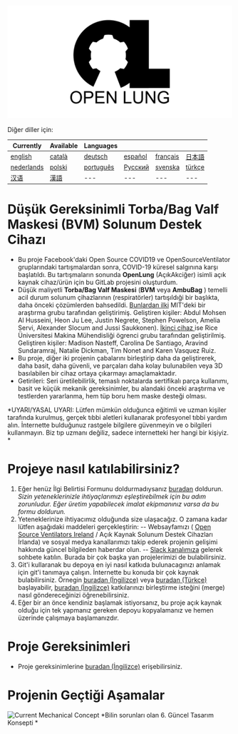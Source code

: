 ![Logo](images/OL_BANNER.png)

Diğer diller için:

|Currently|Available|Languages|   |   |   |
|---|---|---|---|---|---|
|[english](README.md)|[català](README-ca.md)|[deutsch](README-de.md)|[español](README-es.md)|[français](README-fr.md)|[日本語](README-ja.md)|
|[nederlands](README-nl.md)|[polski](README-pl.md)|[português](README-pt_BR.md)|[Русский](README-ru.md)|[svenska](README-sv.md)|[türkçe](README-tr.md)|
|[汉语](README-zh-Hans.md)|[漢語](README-zh-Hant.md)|---|---|---|---| 

# Düşük  Gereksinimli  Torba/Bag Valf Maskesi (BVM) Solunum Destek Cihazı

- Bu proje Facebook'daki Open Source COVID19 ve OpenSourceVentilator gruplarındaki tartışmalardan sonra,  COVID-19 küresel salgınına karşı  başlatıldı. Bu tartışmaların sonunda  **OpenLung**  (AçıkAkciğer) isimli açık kaynak cihaz/ürün için bu GitLab projesini oluşturdum.
- Düşük maliyetli **Torba/Bag Valf Maskesi** (**BVM** veya  **AmbuBag** ) temelli acil durum solunum çihazlarının  (respiratörler) tartışıldıği   bir başlıkta, daha önceki çözümlerden bahsedildi. [Bunlardan ilki](https://web.mit.edu/2.75/projects/DMD_2010_Al_Husseini.pdf) MIT'deki bir araştırma grubu tarafından geliştirimiş.  Geliştiren kişiler: Abdul Mohsen Al Husseini, Heon Ju Lee, Justin Negrete, Stephen Powelson, Amelia Servi, Alexander Slocum and Jussi Saukkonen). [İkinci cihaz ](http://oedk.rice.edu/Sys/PublicProfile/47585242/1063096)   ise Rice Üniversitesi Makina Mühendisliği ögrenci grubu tarafından geliştirilmiş. Geliştiren kişiler: Madison Nasteff, Carolina De Santiago, Aravind Sundaramraj, Natalie Dickman, Tim Nonet and Karen Vasquez Ruiz.
- Bu proje, diğer iki projenin çabalarını birleştirip daha da geliştirerek, daha basit, daha güvenli, ve parçaları daha kolay bulunabilen veya 3D basılabilen bir cihaz ortaya çıkarmayı amaçlamaktadır.
- Getirileri: Seri üretilebilirlik, temaslı noktalarda sertifikalı parça kullanımı, basit ve küçük mekanik gereksinimler, bu alandaki önceki araştırma ve testlerden yararlanma, hem tüp boru hem maske desteği olması.

*UYARI/YASAL UYARI:   Lütfen mümkün olduğunca eğitimli ve uzman  kişiler tarafında kurulmuş, gerçek tıbbi aletleri kullanarak profesyonel tıbbi yardım alın. İnternette bulduğunuz rastgele bilgilere güvenmeyin ve o bilgileri  kullanmayın. Biz tıp uzmanı değiliz, sadece internetteki her hangi bir kişiyiz. *

# Projeye nasıl katılabilirsiniz?
1. Eğer henüz İlgi Belirtisi Formunu doldurmadıysanız  [buradan](https://opensourceventilator.ie/register) doldurun.
*Sizin yeteneklerinizle ihtiyaçlarımızı eşleştirebilmek için bu adım zorunludur. Eğer üretim yapabilecek imalat ekipmanınız varsa da bu formu doldurun.*
2. Yeteneklerinize ihtiyacımız olduğunda size ulaşacağız. O zamana kadar lütfen aşağıdaki maddeleri gerçekleştirin:
-- Websayfamızı ( [Open Source Ventilators Ireland](https://opensourceventilator.ie/) / Açık Kaynak Solunum Destek Cihazları İrlanda) ve sosyal medya kanallarımızı takip ederek projenin gelişimi hakkında güncel bilgileden haberdar olun.
--  [Slack kanalımıza](https://join.slack.com/t/osventilator/shared_invite/zt-cst4dhk7-BFNMz_vyBPthjlBFYV1yWA) gelerek sohbete katılın. Burada  bir çok başka yan projelerimizi de bulabilirsiniz.
3. Git'i kullaranak bu depoya en  iyi nasıl katkıda bulunacagınızı anlamak için git'i tanımaya çalışın. İnternette bu konuda bir çok kaynak bulabilirsiniz. Örnegin [buradan (İngilizce)](https://www.youtube.com/watch?v=enMumwvLAug)  veya [buradan (Türkçe)](https://www.youtube.com/watch?v=rWG70T7fePg&list=PLPrHLaayVkhnNstGIzQcxxnj6VYvsHBHy) başlayabilir,  [buradan (İngilizce)](https://docs.gitlab.com/ee/user/project/merge_requests/creating_merge_requests.html) katkılarınızı birleştirme isteğini (merge) nasıl göndereceğinizi öğrenebilirsiniz.
4. Eğer bir an önce kendiniz başlamak istiyorsanız, bu proje açık kaynak olduğu için tek yapmanız gereken  depoyu kopyalamanız  ve hemen üzerinde çalışmaya başlamanızdır.

# Proje Gereksinimleri
- Proje gereksinimlerine  [buradan (İngilizce)](requirements/design-requirements.md) erişebilirsiniz.

# Projenin Geçtiği Aşamalar
![Current Mechanical Concept](images/CONCEPT_6_MECH.png)
*Bilin sorunları olan 6. Güncel Tasarım Konsepti   *
